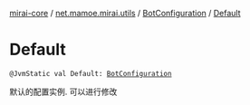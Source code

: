 [mirai-core](../../index.md) / [net.mamoe.mirai.utils](../index.md) / [BotConfiguration](index.md) / [Default](./-default.md)

# Default

`@JvmStatic val Default: `[`BotConfiguration`](index.md)

默认的配置实例. 可以进行修改

